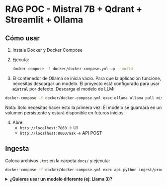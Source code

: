 # RAG POC - Mistral 7B + Qdrant + Streamlit + Ollama

## Cómo usar
1. Instala Docker y Docker Compose

2. Ejecuta:
   ```bash
   docker compose -f docker/docker-compose.yml up --build
   ```
3. El contenedor de Ollama se inicia vacío. Para que la aplicación funcione, necesitas descargar un modelo. El proyecto está configurado para usar **`mistral`** por defecto.
   Descarga el modelo de LLM:
```bash
docker-compose -f docker/docker-compose.yml exec ollama ollama pull mistral
```
Nota: Solo necesitas hacer esto la primera vez. El modelo se guardará en un volumen persistente y estará disponible en futuros inicios.

4. Abre:
   - `http://localhost:7860` → UI
   - `http://localhost:8000/ask` → API POST

## Ingesta
Coloca archivos `.txt` en la carpeta `docs/` y ejecuta:

```bash
docker-compose -f docker/docker-compose.yml exec api python ingest/process.py
```
<details>
<summary><strong>¿Quieres usar un modelo diferente (ej: Llama 3)?</strong></summary>
Puedes usar el script de ayuda proporcionado para descargar el modelo:

1. Dar permisos de ejecución al script** (solo la primera vez):
```bash
chmod +x llm/download_model.sh
```
2. Ejecutar el script para descargar `mistral`**:
```bash
./llm/download_model.sh
```
Puedes descargar cualquier otro modelo de Ollama ejecutando el script con el nombre del modelo. Por ejemplo:

```bash
./llm/download_model.sh llama3
 ```
¡Importante! Si eliges un modelo que no sea mistral, debes actualizar el código fuente para que la API lo utilice. Edita el archivo backend/main.py y modifica la variable donde se define el nombre del modelo.
